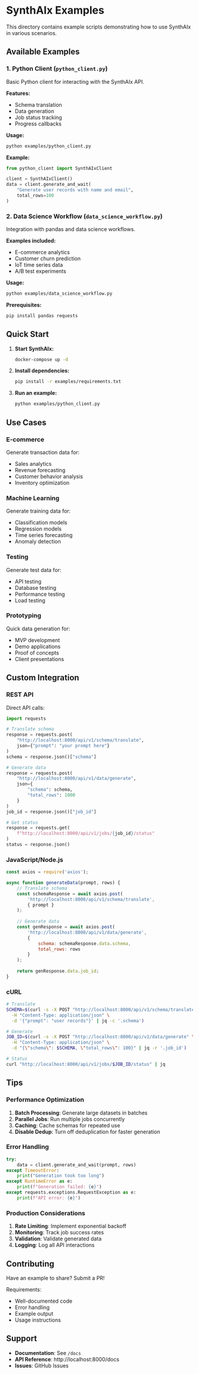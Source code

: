 # SynthAIx Examples

This directory contains example scripts demonstrating how to use SynthAIx in various scenarios.

## Available Examples

### 1. Python Client (`python_client.py`)

Basic Python client for interacting with the SynthAIx API.

**Features:**
- Schema translation
- Data generation
- Job status tracking
- Progress callbacks

**Usage:**
```bash
python examples/python_client.py
```

**Example:**
```python
from python_client import SynthAIxClient

client = SynthAIxClient()
data = client.generate_and_wait(
    "Generate user records with name and email",
    total_rows=100
)
```

### 2. Data Science Workflow (`data_science_workflow.py`)

Integration with pandas and data science workflows.

**Examples included:**
- E-commerce analytics
- Customer churn prediction
- IoT time series data
- A/B test experiments

**Usage:**
```bash
python examples/data_science_workflow.py
```

**Prerequisites:**
```bash
pip install pandas requests
```

## Quick Start

1. **Start SynthAIx:**
   ```bash
   docker-compose up -d
   ```

2. **Install dependencies:**
   ```bash
   pip install -r examples/requirements.txt
   ```

3. **Run an example:**
   ```bash
   python examples/python_client.py
   ```

## Use Cases

### E-commerce
Generate transaction data for:
- Sales analytics
- Revenue forecasting
- Customer behavior analysis
- Inventory optimization

### Machine Learning
Generate training data for:
- Classification models
- Regression models
- Time series forecasting
- Anomaly detection

### Testing
Generate test data for:
- API testing
- Database testing
- Performance testing
- Load testing

### Prototyping
Quick data generation for:
- MVP development
- Demo applications
- Proof of concepts
- Client presentations

## Custom Integration

### REST API

Direct API calls:
```python
import requests

# Translate schema
response = requests.post(
    "http://localhost:8000/api/v1/schema/translate",
    json={"prompt": "your prompt here"}
)
schema = response.json()["schema"]

# Generate data
response = requests.post(
    "http://localhost:8000/api/v1/data/generate",
    json={
        "schema": schema,
        "total_rows": 1000
    }
)
job_id = response.json()["job_id"]

# Get status
response = requests.get(
    f"http://localhost:8000/api/v1/jobs/{job_id}/status"
)
status = response.json()
```

### JavaScript/Node.js

```javascript
const axios = require('axios');

async function generateData(prompt, rows) {
    // Translate schema
    const schemaResponse = await axios.post(
        'http://localhost:8000/api/v1/schema/translate',
        { prompt }
    );
    
    // Generate data
    const genResponse = await axios.post(
        'http://localhost:8000/api/v1/data/generate',
        {
            schema: schemaResponse.data.schema,
            total_rows: rows
        }
    );
    
    return genResponse.data.job_id;
}
```

### cURL

```bash
# Translate
SCHEMA=$(curl -s -X POST "http://localhost:8000/api/v1/schema/translate" \
  -H "Content-Type: application/json" \
  -d '{"prompt": "user records"}' | jq -c '.schema')

# Generate
JOB_ID=$(curl -s -X POST "http://localhost:8000/api/v1/data/generate" \
  -H "Content-Type: application/json" \
  -d "{\"schema\": $SCHEMA, \"total_rows\": 100}" | jq -r '.job_id')

# Status
curl "http://localhost:8000/api/v1/jobs/$JOB_ID/status" | jq
```

## Tips

### Performance Optimization

1. **Batch Processing**: Generate large datasets in batches
2. **Parallel Jobs**: Run multiple jobs concurrently
3. **Caching**: Cache schemas for repeated use
4. **Disable Dedup**: Turn off deduplication for faster generation

### Error Handling

```python
try:
    data = client.generate_and_wait(prompt, rows)
except TimeoutError:
    print("Generation took too long")
except RuntimeError as e:
    print(f"Generation failed: {e}")
except requests.exceptions.RequestException as e:
    print(f"API error: {e}")
```

### Production Considerations

1. **Rate Limiting**: Implement exponential backoff
2. **Monitoring**: Track job success rates
3. **Validation**: Validate generated data
4. **Logging**: Log all API interactions

## Contributing

Have an example to share? Submit a PR!

Requirements:
- Well-documented code
- Error handling
- Example output
- Usage instructions

## Support

- **Documentation**: See `/docs`
- **API Reference**: http://localhost:8000/docs
- **Issues**: GitHub Issues
